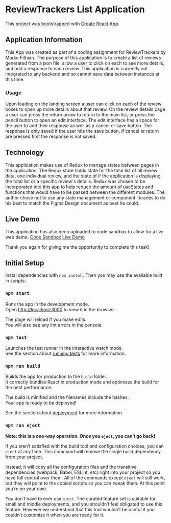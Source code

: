 # ReviewTrackers List Application

This project was bootstrapped with [Create React App](https://github.com/facebook/create-react-app).

## Application Information

This App was created as part of a coding assignment for ReviewTrackers by Marko Fithian. The purpose of this application is to create a list of reviews generated from a json file, allow a user to click on each to see more details, and add a response to each review. This application is currently not integrated to any backend and so cannot save data between instances at this time.

### Usage

Upon loading on the landing screen a user can click on each of the review boxes to open up more details about that review. On the review details page a user can press the return arrow to return to the main list, or press the pencil button to open an edit interface. The edit interface has a space for the user to add their response as well as a cancel or save button. The response is only saved if the user hits the save button, if cancel or return are pressed first the response is not saved.

## Technology

This application makes use of Redux to manage states between pages in the application. The Redux store holds state for the total list of all review data, one individual review, and the state of if the application is displaying the total list or a specific review's details. Redux was chosen to be incorporated into this app to help reduce the amount of useStates and functions that would have to be passed between the different modules. The author chose not to use any state management or component libraries to do his best to match the Figma Design document as best he could.

## Live Demo

This application has also been uploaded to code sandbox to allow for a live web demo.
[Code Sandbox](https://codesandbox.io/s/silly-bas-5mjdxe)
[Live Demo](https://5mjdxe.csb.app/)

Thank you again for giving me the opportunity to complete this task!

## Initial Setup

Instal dependencies with `npm install` Then you may use the available built in scripts:

### `npm start`

Runs the app in the development mode.\
Open [http://localhost:3000](http://localhost:3000) to view it in the browser.

The page will reload if you make edits.\
You will also see any lint errors in the console.

### `npm test`

Launches the test runner in the interactive watch mode.\
See the section about [running tests](https://facebook.github.io/create-react-app/docs/running-tests) for more information.

### `npm run build`

Builds the app for production to the `build` folder.\
It correctly bundles React in production mode and optimizes the build for the best performance.

The build is minified and the filenames include the hashes.\
Your app is ready to be deployed!

See the section about [deployment](https://facebook.github.io/create-react-app/docs/deployment) for more information.

### `npm run eject`

**Note: this is a one-way operation. Once you `eject`, you can’t go back!**

If you aren’t satisfied with the build tool and configuration choices, you can `eject` at any time. This command will remove the single build dependency from your project.

Instead, it will copy all the configuration files and the transitive dependencies (webpack, Babel, ESLint, etc) right into your project so you have full control over them. All of the commands except `eject` will still work, but they will point to the copied scripts so you can tweak them. At this point you’re on your own.

You don’t have to ever use `eject`. The curated feature set is suitable for small and middle deployments, and you shouldn’t feel obligated to use this feature. However we understand that this tool wouldn’t be useful if you couldn’t customize it when you are ready for it.
